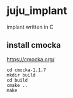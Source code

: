# juju_implant
implant written in C


## install cmocka

https://cmocka.org/
```
cd cmocka-1.1.7
mkdir build
cd build
cmake ..
make
```
